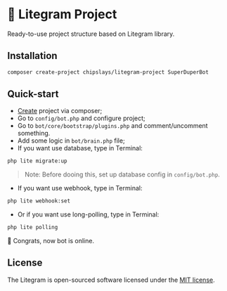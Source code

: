 # 📁 Litegram Project

Ready-to-use project structure based on Litegram library.

## Installation

```bash
composer create-project chipslays/litegram-project SuperDuperBot
```

## Quick-start

- [Create](#installation) project via composer;
- Go to `config/bot.php` and configure project;
- Go to `bot/core/bootstrap/plugins.php` and comment/uncomment something.
- Add some logic in `bot/brain.php` file;
- If you want use database, type in Terminal:
```bash
php lite migrate:up
```
> Note: Before dooing this, set up database config in `config/bot.php`.
- If you want use webhook, type in Terminal:
```bash
php lite webhook:set
```
- Or if you want use long-polling, type in Terminal:
```bash
php lite polling
```

🎉 Congrats, now bot is online.

## License

The Litegram is open-sourced software licensed under the [MIT license](https://opensource.org/licenses/MIT).


